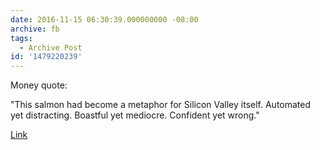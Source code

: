 ```yaml
---
date: 2016-11-15 06:30:39.000000000 -08:00
archive: fb
tags: 
  - Archive Post
id: '1479220239'
---
```


Money quote:

"This salmon had become a metaphor for Silicon Valley itself. Automated yet distracting. Boastful yet mediocre. Confident yet wrong."

[Link](https://www.fastcodesign.com/3065667/this-1500-toaster-oven-is-everything-thats-wrong-with-silicon-valley-design)
